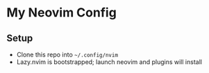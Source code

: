 # My Neovim Config

## Setup
- Clone this repo into `~/.config/nvim`
- Lazy.nvim is bootstrapped; launch neovim and plugins will install
